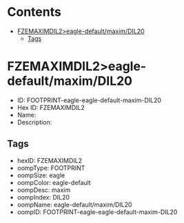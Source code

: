 



Contents
========

* [FZEMAXIMDIL2>eagle-default/maxim/DIL20](#fzemaximdil2eagle-defaultmaximdil20)
	* [Tags](#tags)

# FZEMAXIMDIL2>eagle-default/maxim/DIL20

- ID: FOOTPRINT-eagle-eagle-default-maxim-DIL20
- Hex ID: FZEMAXIMDIL2
- Name: 
- Description: 

## Tags

- hexID: FZEMAXIMDIL2
- oompType: FOOTPRINT
- oompSize: eagle
- oompColor: eagle-default
- oompDesc: maxim
- oompIndex: DIL20
- oompName: eagle-default/maxim/DIL20
- oompID: FOOTPRINT-eagle-eagle-default-maxim-DIL20
